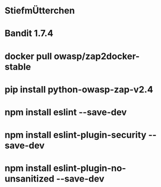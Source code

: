 # StiefmÜtterchen
# Bandit 1.7.4
# docker pull owasp/zap2docker-stable
# pip install python-owasp-zap-v2.4
# npm install eslint --save-dev
# npm install eslint-plugin-security --save-dev
# npm install eslint-plugin-no-unsanitized --save-dev
